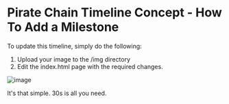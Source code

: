 # Pirate Chain Timeline Concept - How To Add a Milestone

To update this timeline, simply do the following:

1. Upload your image to the /img directory
2. Edit the index.html page with the required changes.

![image](https://github.com/QuirkyRobots/pirate-chain-timeline/assets/29914179/9ccb9d42-9fde-4569-a821-87f8a543abeb)

It's that simple. 30s is all you need.
